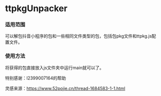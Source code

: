 # ttpkgUnpacker

### 适用范围

可以解包抖音小程序的包和一些相同文件类型的包，包括包pkg文件和ttpkg.js配置文件。

### 使用方法

将获得的包直接放入js文件夹中运行main就可以了。

特别感谢：l2399007164的帮助

灵感来源：https://www.52pojie.cn/thread-1684583-1-1.html
